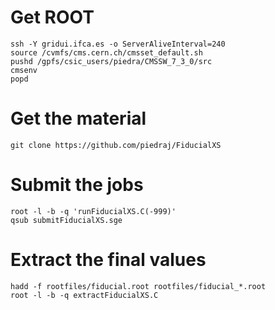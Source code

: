 Get ROOT
====

    ssh -Y gridui.ifca.es -o ServerAliveInterval=240
    source /cvmfs/cms.cern.ch/cmsset_default.sh
    pushd /gpfs/csic_users/piedra/CMSSW_7_3_0/src
    cmsenv
    popd


Get the material
====

    git clone https://github.com/piedraj/FiducialXS


Submit the jobs
====

    root -l -b -q 'runFiducialXS.C(-999)'
    qsub submitFiducialXS.sge


Extract the final values
====

    hadd -f rootfiles/fiducial.root rootfiles/fiducial_*.root
    root -l -b -q extractFiducialXS.C

